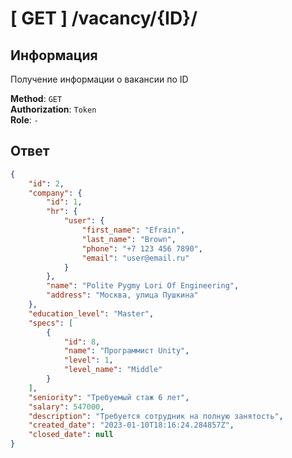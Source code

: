 # [ GET ] /vacancy/{ID}/

## Информация

Получение информации о вакансии по ID

**Method**: `GET`  
**Authorization**: `Token`  
**Role**: `-`

## Ответ

```json
{
	"id": 2,
	"company": {
		"id": 1,
		"hr": {
			"user": {
				"first_name": "Efrain",
				"last_name": "Brown",
				"phone": "+7 123 456 7890",
				"email": "user@email.ru"
			}
		},
		"name": "Polite Pygmy Lori Of Engineering",
		"address": "Москва, улица Пушкина"
	},
	"education_level": "Master",
	"specs": [
		{
			"id": 8,
			"name": "Программист Unity",
			"level": 1,
			"level_name": "Middle"
		}
	],
	"seniority": "Требуемый стаж 6 лет",
	"salary": 547000,
	"description": "Требуется сотрудник на полную занятость",
	"created_date": "2023-01-10T18:16:24.284857Z",
	"closed_date": null
}
```